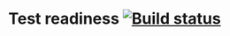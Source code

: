 # Test readiness [![Build status](https://ci.appveyor.com/api/projects/status/4hgre4qdvxw5tfe1/branch/main?svg=true)](https://ci.appveyor.com/project/Elijah-Pe/bdd-homework/branch/main)
